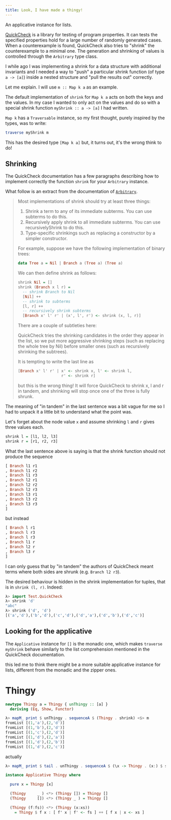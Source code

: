 ```yaml
---
title: Look, I have made a thingy!
---
```


An applicative instance for lists.

[QuickCheck](http://hackage.haskell.org/package/QuickCheck) is a library
for testing of program properties. It can tests the specified properties
hold for a large number of randomly generated cases. When a counterexample
is found, QuickCheck also tries to "shrink" the counterexample to a minimal
one. The generation and shrinking of values is controlled through the
`Arbitrary` type class.

I while ago I was implementing a shrink for a data structure with
additional invariants and I needed a way to "push" a particular shrink
function (of type `a -> [a]`) inside a nested structure and "pull the
results out" correctly.

Let me explain. I will use `m :: Map k a` as an example.

The default implementation of `shrink` for `Map k a` acts on both the keys
and the values. In my case I wanted to only act on the values and do so
with a special shrink function `myShrink :: a -> [a]` I had written.

`Map k` has a `Traversable` instance, so my first thought, purely inspired
by the types, was to write:

```haskell
traverse myShrink m
```

This has the desired type `[Map k a]` but, it turns out, it's the wrong
think to do!


Shrinking
---------

The QuickCheck documentation has a few paragraphs describing how to
implement correctly the function `shrink` for your `Arbitrary` instance.

What follow is an extract from the documentation of [`Arbitrary`](http://hackage.haskell.org/package/QuickCheck-2.13.1/docs/Test-QuickCheck-Arbitrary.html).

> Most implementations of shrink should try at least three things:
>
> 1. Shrink a term to any of its immediate subterms. You can use subterms to do
> this.
> 2. Recursively apply shrink to all immediate subterms. You can use
> recursivelyShrink to do this.
> 3. Type-specific shrinkings such as replacing a constructor by a simpler
> constructor.
>
> For example, suppose we have the following implementation of binary trees:
>
> ```haskell
> data Tree a = Nil | Branch a (Tree a) (Tree a)
> ```
>
> We can then define shrink as follows:
>
> ```haskell
> shrink Nil = []
> shrink (Branch x l r) =
>   -- shrink Branch to Nil
>   [Nil] ++
>   -- shrink to subterms
>   [l, r] ++
>   -- recursively shrink subterms
>   [Branch x' l' r' | (x', l', r') <- shrink (x, l, r)]
> ```
>
> There are a couple of subtleties here:
>
> QuickCheck tries the shrinking candidates in the order they appear in the list,
> so we put more aggressive shrinking steps (such as replacing the whole tree by
> Nil) before smaller ones (such as recursively shrinking the subtrees).
>
> It is tempting to write the last line as
> ```haskell
> [Branch x' l' r' | x' <- shrink x, l' <- shrink l,
>                    r' <- shrink r]
> ```
> but this is the wrong thing! It will force QuickCheck to shrink x, l and r
> in tandem, and shrinking will stop once one of the three is fully shrunk.

The meaning of "in tandem" in the last sentence was a bit vague for me so I
had to unpack it a little bit to understand what the point was.

Let's forget about the node value `x` and assume shrinking `l` and `r`
gives three values each.

```haskell
shrink l = [l1, l2, l3]
shrink r = [r1, r2, r3]
```

What the last sentence above is saying is that the shrink function should
not produce the sequence

```haskell
[ Branch l1 r1
, Branch l1 r2
, Branch l1 r3
, Branch l2 r1
, Branch l2 r2
, Branch l2 r3
, Branch l3 r1
, Branch l3 r2
, Branch l3 r3
]
```

but instead

```haskell
[ Branch l r1
, Branch l r3
, Branch l r3
, Branch l1 r
, Branch l2 r
, Branch l3 r
]
```

I can only guess that by "in tandem" the authors of QuickCheck meant
terms where both sides are shrunk (e.g. `Branch l2 r3`).

The desired behaviour is hidden in the shrink implementation for tuples,
that is in `shrink (l, r)`. Indeed:

```haskell
λ> import Test.QuickCheck
λ> shrink 'd'
"abc"
λ> shrink ('d', 'd')
[('a','d'),('b','d'),('c','d'),('d','a'),('d','b'),('d','c')]
```

Looking for the applicative
---------------------------

The `Applicative` instance for `[]` is the monadic one, which makes
`traverse myShrink` behave similarly to the list comprehension mentioned in
the QuickCheck documentation.

this led me to think there might be a more suitable applicative instance
for lists, different from the monadic and the zipper ones.

# Thingy

```haskell
newtype Thingy a = Thingy { unThingy :: [a] }
  deriving (Eq, Show, Functor)
```

```haskell
λ> mapM_ print $ unThingy . sequenceA $ (Thingy . shrink) <$> m
fromList [(1,'a'),(2,'d')]
fromList [(1,'b'),(2,'d')]
fromList [(1,'c'),(2,'d')]
fromList [(1,'d'),(2,'a')]
fromList [(1,'d'),(2,'b')]
fromList [(1,'d'),(2,'c')]
```

actually
```haskell
λ> mapM_ print $ tail . unThingy . sequenceA $ (\x -> Thingy . (x:) $ shrink x) <$> m
```


```haskell
instance Applicative Thingy where

  pure x = Thingy [x]

  (Thingy     _ ) <*> (Thingy []) = Thingy []
  (Thingy     []) <*> (Thingy _ ) = Thingy []

  (Thingy (f:fs)) <*> (Thingy (x:xs))
    = Thingy $ f x : [ f' x | f' <- fs ] ++ [ f x | x <- xs ]
```


